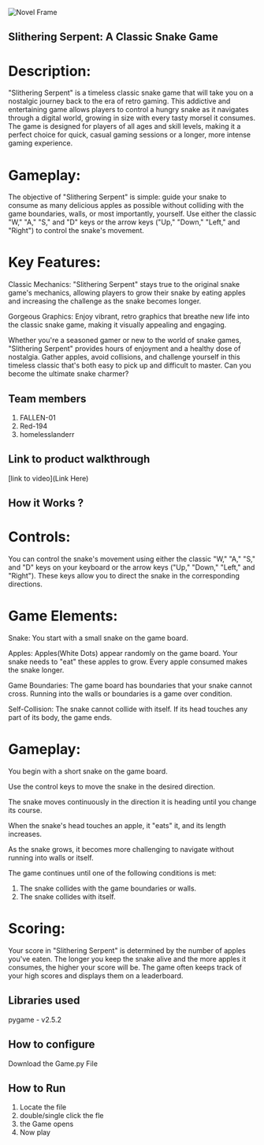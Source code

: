 
![Novel Frame](https://github.com/TH-Activities/saturday-hack-night-template/assets/90635335/4c26e8ac-2dd1-4d75-8e1a-9f7585e3b381)

## Slithering Serpent: A Classic Snake Game
# Description:
"Slithering Serpent" is a timeless classic snake game that will take you on a nostalgic journey back to the era of retro gaming. This addictive and entertaining game allows players to control a hungry snake as it navigates through a digital world, growing in size with every tasty morsel it consumes. The game is designed for players of all ages and skill levels, making it a perfect choice for quick, casual gaming sessions or a longer, more intense gaming experience.

# Gameplay:
The objective of "Slithering Serpent" is simple: guide your snake to consume as many delicious apples as possible without colliding with the game boundaries, walls, or most importantly, yourself. Use either the classic "W," "A," "S," and "D" keys or the arrow keys ("Up," "Down," "Left," and "Right") to control the snake's movement.

# Key Features:

Classic Mechanics: "Slithering Serpent" stays true to the original snake game's mechanics, allowing players to grow their snake by eating apples and increasing the challenge as the snake becomes longer.

Gorgeous Graphics: Enjoy vibrant, retro graphics that breathe new life into the classic snake game, making it visually appealing and engaging.

Whether you're a seasoned gamer or new to the world of snake games, "Slithering Serpent" provides hours of enjoyment and a healthy dose of nostalgia. Gather apples, avoid collisions, and challenge yourself in this timeless classic that's both easy to pick up and difficult to master. Can you become the ultimate snake charmer?

## Team members
1. FALLEN-01
2. Red-194
3. homelesslanderr

## Link to product walkthrough
[link to video](Link Here)

## How it Works ?
# Controls:
You can control the snake's movement using either the classic "W," "A," "S," and "D" keys on your keyboard or the arrow keys ("Up," "Down," "Left," and "Right"). These keys allow you to direct the snake in the corresponding directions.

# Game Elements:

Snake: You start with a small snake on the game board.

Apples: Apples(White Dots) appear randomly on the game board. Your snake needs to "eat" these apples to grow. Every apple consumed makes the snake longer.

Game Boundaries: The game board has boundaries that your snake cannot cross. Running into the walls or boundaries is a game over condition.

Self-Collision: The snake cannot collide with itself. If its head touches any part of its body, the game ends.

# Gameplay:

You begin with a short snake on the game board.

Use the control keys to move the snake in the desired direction.

The snake moves continuously in the direction it is heading until you change its course.

When the snake's head touches an apple, it "eats" it, and its length increases.

As the snake grows, it becomes more challenging to navigate without running into walls or itself.

The game continues until one of the following conditions is met:
1. The snake collides with the game boundaries or walls.
2. The snake collides with itself.

# Scoring:
Your score in "Slithering Serpent" is determined by the number of apples you've eaten. The longer you keep the snake alive and the more apples it consumes, the higher your score will be. The game often keeps track of your high scores and displays them on a leaderboard.



## Libraries used
pygame - v2.5.2

## How to configure
Download the Game.py File

## How to Run
1. Locate the file
2. double/single click the fle
3. the Game opens
4. Now play
